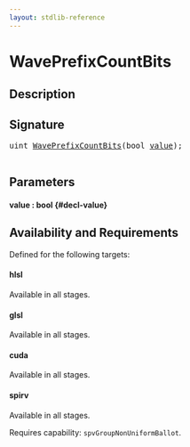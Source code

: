 ```yaml
---
layout: stdlib-reference
---
```


# WavePrefixCountBits

## Description





## Signature 

<pre>
uint <a href="/stdlib-reference/global-decls/WavePrefixCountBits">WavePrefixCountBits</a>(bool <a href="/stdlib-reference/global-decls/WavePrefixCountBits#decl-value" class="code_param">value</a>);

</pre>

## Parameters

#### value  : bool {#decl-value}

## Availability and Requirements

Defined for the following targets:

#### hlsl
Available in all stages.

#### glsl
Available in all stages.

#### cuda
Available in all stages.

#### spirv
Available in all stages.

Requires capability: `spvGroupNonUniformBallot`.



